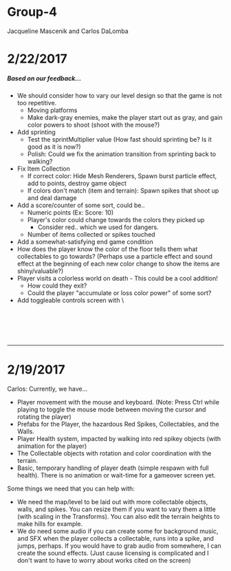 # Group-4
Jacqueline Mascenik and Carlos DaLomba

# 2/22/2017
##### Based on our feedback...
- We should consider how to vary our level design so that the game is not too repetitive.
	- Moving platforms
	- Make dark-gray enemies, make the player start out as gray, and gain color powers to shoot (shoot with the mouse?)
- Add sprinting
	- Test the sprintMultiplier value (How fast should sprinting be? Is it good as it is now?)
	- Polish: Could we fix the animation transition from sprinting back to walking?
- Fix Item Collection
	- If correct color: Hide Mesh Renderers, Spawn burst particle effect, add to points, destroy game object
	- If colors don't match (item and terrain): Spawn spikes that shoot up and deal damage
- Add a score/counter of some sort, could be..
	- Numeric points (Ex: Score: 10)
	- Player's color could change towards the colors they picked up
		- Consider red.. which we used for dangers.
	- Number of items collected or spikes touched
- Add a somewhat-satisfying end game condition
- How does the player know the color of the floor tells them what collectables to go towards? (Perhaps use a particle effect and sound effect at the beginning of each new color change to show the items are shiny/valuable?)
- Player visits a colorless world on death - This could be a cool addition!
	- How could they exit?
	- Could the player "accumulate or loss color power" of some sort?
- Add toggleable controls screen with \

<br /><br /><br /><br />

---

# 2/19/2017
Carlos:
Currently, we have...
- Player movement with the mouse and keyboard. (Note: Press Ctrl while playing to toggle the mouse mode between moving the cursor and rotating the player)
- Prefabs for the Player, the hazardous Red Spikes, Collectables, and the Walls.
- Player Health system, impacted by walking into red spikey objects (with animation for the player)
- The Collectable objects with rotation and color coordination with the terrain.
- Basic, temporary handling of player death (simple respawn with full health). There is no animation or wait-time for a gameover screen yet.

Some things we need that you can help with:
- We need the map/level to be laid out with more collectable objects, walls, and spikes. You can resize them if you want to vary them a little (with scaling in the Transforms). You can also edit the terrain heights to make hills for example.
- We do need some audio if you can create some for background music, and SFX when the player collects a collectable, runs into a spike, and jumps, perhaps. If you would have to grab audio from somewhere, I can create the sound effects. (Just cause licensing is complicated and I don't want to have to worry about works cited on the screen)
